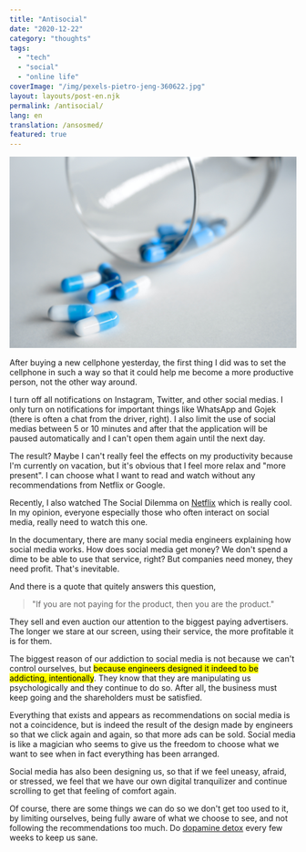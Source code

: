 ```yaml
---
title: "Antisocial"
date: "2020-12-22"
category: "thoughts"
tags:
  - "tech"
  - "social"
  - "online life"
coverImage: "/img/pexels-pietro-jeng-360622.jpg"
layout: layouts/post-en.njk
permalink: /antisocial/
lang: en
translation: /ansosmed/
featured: true
---
```


![antisocial](/img/pexels-pietro-jeng-360622.jpg)

After buying a new cellphone yesterday, the first thing I did was to set the cellphone in such a way so that it could help me become a more productive person, not the other way around.

I turn off all notifications on Instagram, Twitter, and other social medias. I only turn on notifications for important things like WhatsApp and Gojek (there is often a chat from the driver, right). I also limit the use of social medias between 5 or 10 minutes and after that the application will be paused automatically and I can't open them again until the next day.

The result? Maybe I can't really feel the effects on my productivity because I'm currently on vacation, but it's obvious that I feel more relax and "more present". I can choose what I want to read and watch without any recommendations from Netflix or Google.

Recently, I also watched The Social Dilemma on [Netflix](https://www.netflix.com/title/81254224) which is really cool. In my opinion, everyone especially those who often interact on social media, really need to watch this one.

In the documentary, there are many social media engineers explaining how social media works. How does social media get money? We don't spend a dime to be able to use that service, right? But companies need money, they need profit. That's inevitable.

And there is a quote that quitely answers this question,

> "If you are not paying for the product, then you are the product."

They sell and even auction our attention to the biggest paying advertisers. The longer we stare at our screen, using their service, the more profitable it is for them.

The biggest reason of our addiction to social media is not because we can't control ourselves, but <mark>because engineers designed it indeed to be addicting, intentionally</mark>. They know that they are manipulating us psychologically and they continue to do so. After all, the business must keep going and the shareholders must be satisfied.

Everything that exists and appears as recommendations on social media is not a coincidence, but is indeed the result of the design made by engineers so that we click again and again, so that more ads can be sold. Social media is like a magician who seems to give us the freedom to choose what we want to see when in fact everything has been arranged.

Social media has also been designing us, so that if we feel uneasy, afraid, or stressed, we feel that we have our own digital tranquilizer and continue scrolling to get that feeling of comfort again.

Of course, there are some things we can do so we don't get too used to it, by limiting ourselves, being fully aware of what we choose to see, and not following the recommendations too much. Do [dopamine detox](/dopamine/) every few weeks to keep us sane.
